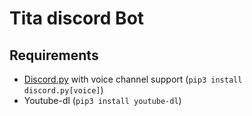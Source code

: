 # Tita discord Bot

## Requirements

- [Discord.py](https://github.com/Rapptz/discord.py) with voice channel support (`pip3 install discord.py[voice]`)
- Youtube-dl (`pip3 install youtube-dl`)